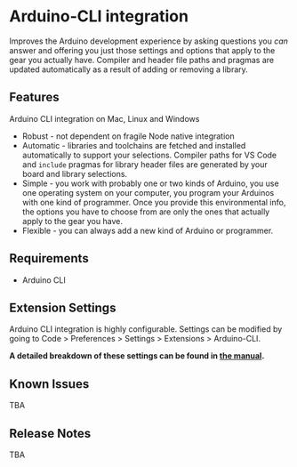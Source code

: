 # Arduino-CLI integration

Improves the Arduino development experience by asking questions you _can_ answer and offering you just those settings and options that apply to the gear you actually have. Compiler and header file paths and pragmas are updated automatically as a result of adding or removing a library.

## Features

Arduino CLI integration on Mac, Linux and Windows

* Robust - not dependent on fragile Node native integration
* Automatic - libraries and toolchains are fetched and installed automatically to support your selections. Compiler paths for VS Code and `include` pragmas for library header files are generated by your board and library selections.
* Simple - you work with probably one or two kinds of Arduino, you use one operating system on your computer, you program your Arduinos with one kind of programmer. Once you provide this environmental info, the options you have to choose from are only the ones that actually apply to the gear you have.
* Flexible - you can always add a new kind of Arduino or programmer.

## Requirements

* Arduino CLI

## Extension Settings

Arduino CLI integration is highly configurable. Settings can be modified by going to Code > Preferences > Settings > Extensions > Arduino-CLI.

**A detailed breakdown of these settings can be found in [the manual](https://github.com/PeterWone/vsc-print/blob/master/manual.md).**

## Known Issues

TBA

## Release Notes

TBA
